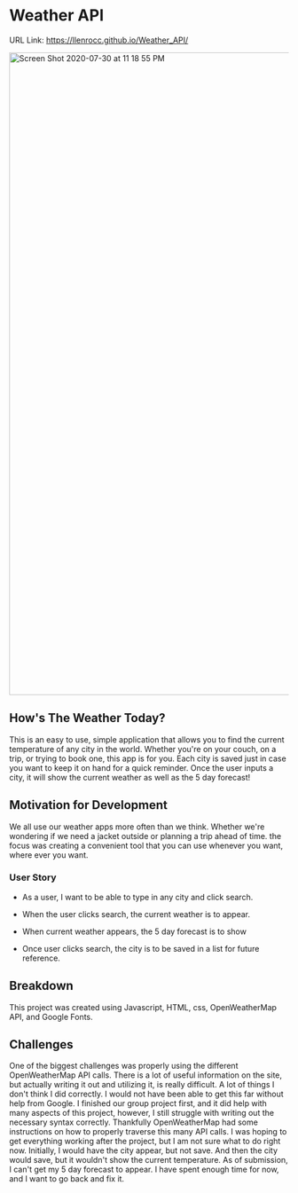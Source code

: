 # Weather API

URL Link: https://llenrocc.github.io/Weather_API/

<img width="1159" alt="Screen Shot 2020-07-30 at 11 18 55 PM" src="https://user-images.githubusercontent.com/62081345/88996802-34d0b880-d2bc-11ea-96ad-ba12a6db88cf.png">

## How's The Weather Today?

This is an easy to use, simple application that allows you to find the current temperature of any city in the world. 
Whether you're on your couch, on a trip, or trying to book one, this app is for you. Each city is saved just in case you want to keep it on hand for a quick reminder.
Once the user inputs a city, it will show the current weather as well as the 5 day forecast!

## Motivation for Development

We all use our weather apps more often than we think. Whether we're wondering if we need a jacket outside or planning a trip ahead of time. the focus was creating 
a convenient tool that you can use whenever you want, where ever you want.

### User Story

* As a user, I want to be able to type in any city and click search.

* When the user clicks search, the current weather is to appear.

* When current weather appears, the 5 day forecast is to show

* Once user clicks search, the city is to be saved in a list for future reference.

## Breakdown

This project was created using Javascript, HTML, css, OpenWeatherMap API, and Google Fonts. 

## Challenges

One of the biggest challenges was properly using the different OpenWeatherMap API calls. There is a lot of useful information on the site, but actually writing it 
out and utilizing it, is really difficult. A lot of things I don't think I did correctly. I would not have been able to get this far without help from Google.
I finished our group project first, and it did help with many aspects of this project, however, I still struggle with writing out the necessary syntax correctly.
Thankfully OpenWeatherMap had some instructions on how to properly traverse this many API calls. I was hoping to get everything working after the project, but I 
am not sure what to do right now. Initially, I would have the city appear, but not save. And then the city would save, but it wouldn't show the current temperature.
As of submission, I can't get my 5 day forecast to appear. I have spent enough time for now, and I want to go back and fix it.






